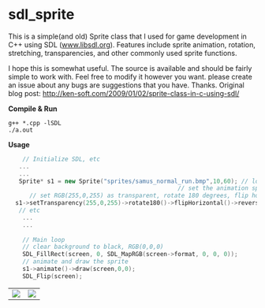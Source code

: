 sdl_sprite
==========
This is a simple(and old) Sprite class that I used for game development in C++ using SDL (www.libsdl.org).
Features include sprite animation, rotation, stretching, transparencies, and other commonly used sprite functions.

I hope this is somewhat useful. The source is available and should be fairly simple to work with.
Feel free to modify it however you want. please create an issue about any bugs are suggestions that you have. Thanks.
Original blog post: http://ken-soft.com/2009/01/02/sprite-class-in-c-using-sdl/

<b>Compile & Run</b>
```
g++ *.cpp -lSDL
./a.out
```
<b>Usage</b>

```c++
    // Initialize SDL, etc
   ...
   ...
   Sprite* s1 = new Sprite("sprites/samus_normal_run.bmp",10,60); // load a BMP that contains 10 frames
                                                // set the animation speed to 60 milliseconds
      // set RGB(255,0,255) as transparent, rotate 180 degrees, flip horizontal and reverse animation
  s1->setTransparency(255,0,255)->rotate180()->flipHorizontal()->reverseAnimation();
   // etc
    ...
    ...
 
    // Main loop
    // clear background to black, RGB(0,0,0)
    SDL_FillRect(screen, 0, SDL_MapRGB(screen->format, 0, 0, 0));
    // animate and draw the sprite
    s1->animate()->draw(screen,0,0);
    SDL_Flip(screen);
```

<table>
<tr>
<td><img src="https://raw.githubusercontent.com/kennycason/sdl_sprite/master/sprites/samus_normal_run.bmp"/></td>
<td><img src="https://raw.githubusercontent.com/kennycason/sdl_sprite/master/sprites/character.bmp"/></td>
</tr>
</table>
